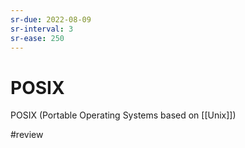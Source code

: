 ```yaml
---
sr-due: 2022-08-09
sr-interval: 3
sr-ease: 250
---
```


# POSIX
POSIX (Portable Operating Systems based on [[Unix]])

#review 